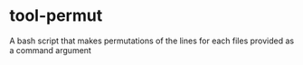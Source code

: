 # tool-permut
A bash script that makes permutations of the lines for each files provided as a command argument 
